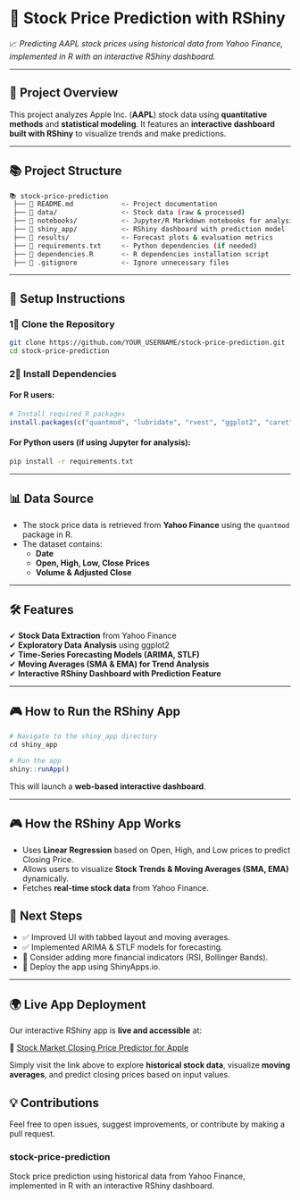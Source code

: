 # 📌 **Stock Price Prediction with RShiny**

📈 _Predicting AAPL stock prices using historical data from Yahoo Finance, implemented in R with an interactive RShiny dashboard._

---

## 🚀 **Project Overview**

This project analyzes Apple Inc. (**AAPL**) stock data using **quantitative methods** and **statistical modeling**. It features an **interactive dashboard built with RShiny** to visualize trends and make predictions.

---

## 📚 **Project Structure**

```bash
📚 stock-price-prediction
 ├── 📜 README.md            <- Project documentation
 ├── 📂 data/                <- Stock data (raw & processed)
 ├── 📂 notebooks/           <- Jupyter/R Markdown notebooks for analysis
 ├── 📂 shiny_app/           <- RShiny dashboard with prediction model
 ├── 📂 results/             <- Forecast plots & evaluation metrics
 ├── 📝 requirements.txt     <- Python dependencies (if needed)
 ├── 📝 dependencies.R       <- R dependencies installation script
 ├── 📝 .gitignore           <- Ignore unnecessary files
```

---

## 🔧 **Setup Instructions**

### **1⃣ Clone the Repository**

```bash
git clone https://github.com/YOUR_USERNAME/stock-price-prediction.git
cd stock-price-prediction
```

### **2⃣ Install Dependencies**

#### **For R users:**

```r
# Install required R packages
install.packages(c("quantmod", "lubridate", "rvest", "ggplot2", "caret", "lmtest", "tseries", "shiny", "dygraphs", "TTR"))
```

#### **For Python users (if using Jupyter for analysis):**

```bash
pip install -r requirements.txt
```

---

## 📊 **Data Source**

- The stock price data is retrieved from **Yahoo Finance** using the `quantmod` package in R.
- The dataset contains:
  - **Date**
  - **Open, High, Low, Close Prices**
  - **Volume & Adjusted Close**

---

## 🛠 **Features**

✔ **Stock Data Extraction** from Yahoo Finance  
✔ **Exploratory Data Analysis** using ggplot2  
✔ **Time-Series Forecasting Models (ARIMA, STLF)**  
✔ **Moving Averages (SMA & EMA) for Trend Analysis**  
✔ **Interactive RShiny Dashboard with Prediction Feature**

---

## 🎮 **How to Run the RShiny App**

```r
# Navigate to the shiny_app directory
cd shiny_app

# Run the app
shiny::runApp()
```

This will launch a **web-based interactive dashboard**.

---

## 🎮 **How the RShiny App Works**

- Uses **Linear Regression** based on Open, High, and Low prices to predict Closing Price.
- Allows users to visualize **Stock Trends & Moving Averages (SMA, EMA)** dynamically.
- Fetches **real-time stock data** from Yahoo Finance.

## 📌 **Next Steps**

- ✅ Improved UI with tabbed layout and moving averages.
- ✅ Implemented ARIMA & STLF models for forecasting.
- 🚀 Consider adding more financial indicators (RSI, Bollinger Bands).
- 🚀 Deploy the app using ShinyApps.io.

---

## 🌍 Live App Deployment

Our interactive RShiny app is **live and accessible** at:

🔗 [Stock Market Closing Price Predictor for Apple](https://my-app-01.shinyapps.io/shiny_app/)

Simply visit the link above to explore **historical stock data**, visualize **moving averages**, and predict closing prices based on input values.

## 💡 **Contributions**

Feel free to open issues, suggest improvements, or contribute by making a pull request.

### stock-price-prediction

Stock price prediction using historical data from Yahoo Finance, implemented in R with an interactive RShiny dashboard.
